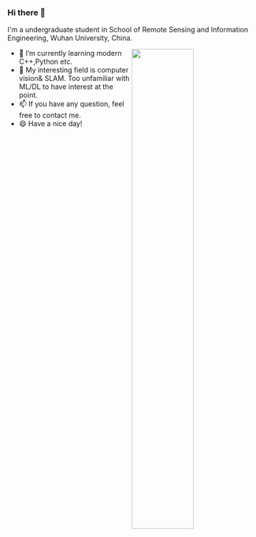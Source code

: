 ### Hi there 👋
I'm a undergraduate student in School of Remote Sensing and Information Engineering, Wuhan University, China.


<picture>
    <source media="(prefers-color-scheme: dark)" srcset="https://github-readme-stats-ouuan.vercel.app/api?username=binbin2002&theme=dark&show_icons=true">
    <img align="right" width="50%" src="https://github-readme-stats-ouuan.vercel.app/api?username=binbin2002&show_icons=true">
</picture>

- 🌱 I’m currently learning modern C++,Python etc.
- 🔭 My interesting field is computer vision& SLAM. Too unfamiliar with ML/DL to have interest at the point.
- 📫 If you have any question, feel free to contact me.
- 😄 Have a nice day!



<!--
**binbin2002/binbin2002** is a ✨ _special_ ✨ repository because its `README.md` (this file) appears on your GitHub profile.

Here are some ideas to get you started:

- 🔭 I’m currently working on ...
- 🌱 I’m currently learning ...
- 👯 I’m looking to collaborate on ...
- 🤔 I’m looking for help with ...
- 💬 Ask me about ...
- 📫 How to reach me: ...
- 😄 Pronouns: ...
- ⚡ Fun fact: ...
-->

